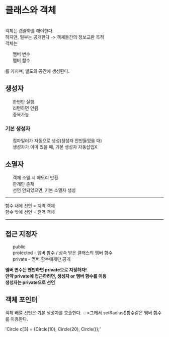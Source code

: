 <h1>클래스와 객체</h1>
<br>
객체는 캡슐화를 해야한다.
<br>
하지만, 일부는 공개한다 -> 객체들간의 정보교환 목적
<br>
객체는
<ul>
  멤버 변수<br>
  멤버 함수<br>
</ul>
를 가지며, 별도의 공간에 생성된다.<br>
<h2>생성자</h2>
<ul>한번만 실행
<br>리턴하면 안됨
<br>중복가능</ul>
<h3>기본 생성자</h3>
<ul>컴파일러가 자동으로 생성(생성자 안만들었을 때)
<br>생성자가 이미 있을 때, 기본 생성자 자동삽입X</ul>
<h2>소멸자</h2>
<ul>객체 소멸 시 메모리 반환
<br>한개만 존재
<br>선언 안되있으면, 기본 소멸자 생성</ul>
<hr>
함수 내에 선언 = 지역 객체<br>
함수 밖에 선언 = 전역 객체<br>
<hr>
<h2>접근 지정자</h2>
<ul>public
<br>protected - 멤버 함수 / 상속 받은 클래스의 멤버 함수
<br>private - 멤버 함수에게만 공개</ul>
<strong>멤버 변수는 왠만하면 private으로 지정하자!</strong><br>
<strong>만약 private에 접근하려면, 생성자 or 멤버 함수를 이용</strong><br>
<strong>생성자는 private으로 선언</strong><br>


## 객체 포인터


객체 배열 선언은 기본 생성자를 호출한다.
-->그래서 setRadius()함수같은 멤버 함수를 이용한다.


'Circle c[3] = {Circle(10), Circle(20), Circle()};'
